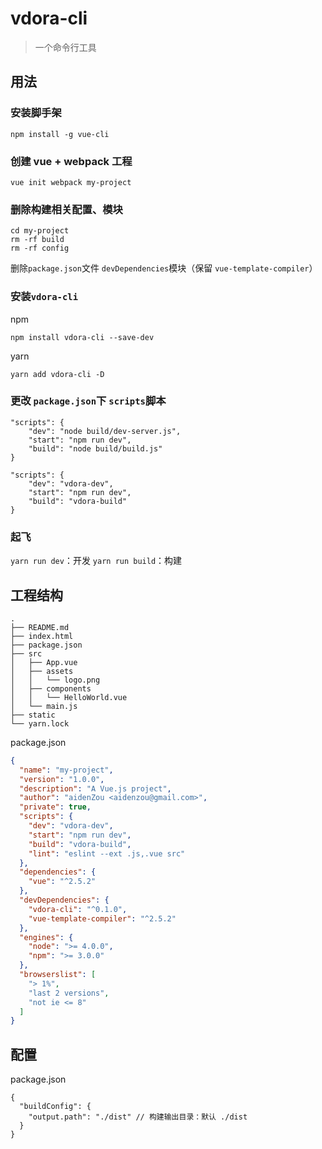# vdora-cli

> 一个命令行工具


## 用法

### 安装脚手架

```
npm install -g vue-cli
```


### 创建 vue + webpack 工程

```
vue init webpack my-project
```


### 删除构建相关配置、模块

```
cd my-project
rm -rf build
rm -rf config
```

删除`package.json`文件 `devDependencies`模块（保留 `vue-template-compiler`）


### 安装`vdora-cli`

npm

```
npm install vdora-cli --save-dev
```

yarn

```
yarn add vdora-cli -D
```


### 更改 `package.json`下 `scripts`脚本

```
"scripts": {
    "dev": "node build/dev-server.js",
    "start": "npm run dev",
    "build": "node build/build.js"
}
```

```
"scripts": {
    "dev": "vdora-dev",
    "start": "npm run dev",
    "build": "vdora-build"
}
```


### 起飞

`yarn run dev`：开发
`yarn run build`：构建


## 工程结构

```
.
├── README.md
├── index.html
├── package.json
├── src
│   ├── App.vue
│   ├── assets
│   │   └── logo.png
│   ├── components
│   │   └── HelloWorld.vue
│   └── main.js
├── static
└── yarn.lock
```

package.json

```json
{
  "name": "my-project",
  "version": "1.0.0",
  "description": "A Vue.js project",
  "author": "aidenZou <aidenzou@gmail.com>",
  "private": true,
  "scripts": {
    "dev": "vdora-dev",
    "start": "npm run dev",
    "build": "vdora-build",
    "lint": "eslint --ext .js,.vue src"
  },
  "dependencies": {
    "vue": "^2.5.2"
  },
  "devDependencies": {
    "vdora-cli": "^0.1.0",
    "vue-template-compiler": "^2.5.2"
  },
  "engines": {
    "node": ">= 4.0.0",
    "npm": ">= 3.0.0"
  },
  "browserslist": [
    "> 1%",
    "last 2 versions",
    "not ie <= 8"
  ]
}
```

## 配置

package.json

```
{
  "buildConfig": {
    "output.path": "./dist" // 构建输出目录：默认 ./dist
  }
}
```
